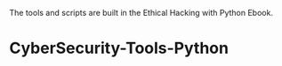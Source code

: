 
The tools and scripts are built in the Ethical Hacking with Python Ebook.

# CyberSecurity-Tools-Python
